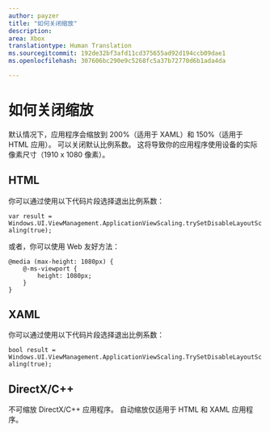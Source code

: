 ```yaml
---
author: payzer
title: "如何关闭缩放"
description: 
area: Xbox
translationtype: Human Translation
ms.sourcegitcommit: 192de32bf3afd11cd375655ad92d194ccb09dae1
ms.openlocfilehash: 307606bc290e9c5268fc5a37b72770d6b1ada4da

---
```


# 如何关闭缩放   
默认情况下，应用程序会缩放到 200%（适用于 XAML）和 150%（适用于 HTML 应用）。 可以关闭默认比例系数。 这将导致你的应用程序使用设备的实际像素尺寸（1910 x 1080 像素）。   
   
## HTML   
你可以通过使用以下代码片段选择退出比例系数： 
   
`var result = Windows.UI.ViewManagement.ApplicationViewScaling.trySetDisableLayoutScaling(true);` 

或者，你可以使用 Web 友好方法：   

```   
@media (max-height: 1080px) {   
    @-ms-viewport {   
        height: 1080px;   
    }   
}   
```

## XAML
你可以通过使用以下代码片段选择退出比例系数：   
   
`bool result = Windows.UI.ViewManagement.ApplicationViewScaling.TrySetDisableLayoutScaling(true);`   
   
## DirectX/C++   
不可缩放 DirectX/C++ 应用程序。 自动缩放仅适用于 HTML 和 XAML 应用程序。   



<!--HONumber=Jul16_HO1-->


